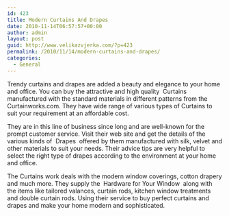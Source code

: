 ```yaml
---
id: 423
title: Modern Curtains And Drapes
date: 2010-11-14T06:57:57+00:00
author: admin
layout: post
guid: http://www.velikazvjerka.com/?p=423
permalink: /2010/11/14/modern-curtains-and-drapes/
categories:
  - General
---
```

Trendy curtains and drapes are added a beauty and elegance to your home and office. You can buy the attractive and high quality &nbsp;Curtains&nbsp; manufactured with the standard materials in different patterns from the Curtainworks.com. They have wide range of various types of Curtains to suit your requirement at an affordable cost.

They are in this line of business since long and are well-known for the prompt customer service. Visit their web site and get the details of the various kinds of &nbsp;Drapes&nbsp; offered by them manufactured with silk, velvet and other materials to suit your needs. Their advice tips are very helpful to select the right type of drapes according to the environment at your home and office.

The Curtains work deals with the modern window coverings, cotton drapery and much more. They supply the &nbsp;Hardware for Your Window&nbsp; along with the items like tailored valances, curtain rods, kitchen window treatments and double curtain rods. Using their service to buy perfect curtains and drapes and make your home modern and sophisticated.